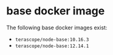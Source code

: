 # base docker image

The following base docker images exist:

- `terascope/node-base:10.16.3`
- `terascope/node-base:12.14.1`
